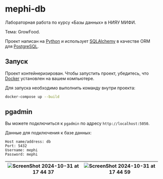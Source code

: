 # mephi-db

Лабораторная работа по курсу «Базы данных» в НИЯУ МИФИ.

Тема: GrowFood.

Проект написан на [Python](https://www.python.org) и использует [SQLAlchemy](https://www.sqlalchemy.org) в качестве ORM для [PostgreSQL](https://www.postgresql.org).

## Запуск

Проект контейнеризирован. Чтобы запустить проект, убедитесь, что [Docker](https://www.docker.com) установлен на вашем компьютере.

Для запуска необходимо выполнить команду внутри проекта:

```bash
docker-compose up --build
```

## pgadmin

Вы можете подключиться к `pgadmin` по адресу `http://localhost:5050`.

Данные для подключения к базе данных:

```plaintext
Host name/address: db
Port: 5432
Username: mephi
Password: mephi
```

| ![ScreenShot 2024-10-31 at 17 44 37](https://github.com/user-attachments/assets/61cf24b7-4c4b-4d62-83a8-317608e5178c) | ![ScreenShot 2024-10-31 at 17 44 59](https://github.com/user-attachments/assets/4df29aa5-a397-40e4-9ea8-2f95e1ca0770) |
| --------------------------------------------------------------------------------------------------------------------- | --------------------------------------------------------------------------------------------------------------------- |

